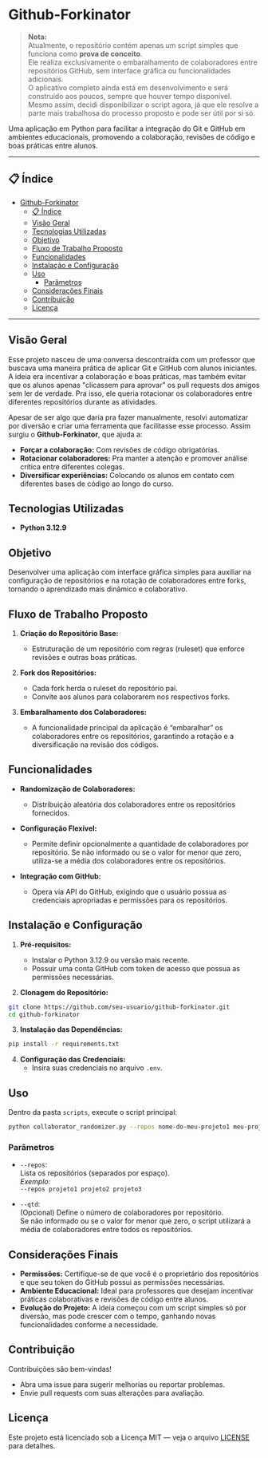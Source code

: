 # Github-Forkinator

> **Nota:**  
> Atualmente, o repositório contém apenas um script simples que funciona como **prova de conceito**.  
> Ele realiza exclusivamente o embaralhamento de colaboradores entre repositórios GitHub, sem interface gráfica ou funcionalidades adicionais.  
> O aplicativo completo ainda está em desenvolvimento e será construído aos poucos, sempre que houver tempo disponível.  
> Mesmo assim, decidi disponibilizar o script agora, já que ele resolve a parte mais trabalhosa do processo proposto e pode ser útil por si só.


Uma aplicação em Python para facilitar a integração do Git e GitHub em ambientes educacionais, promovendo a colaboração, revisões de código e boas práticas entre alunos.

---

## 📋 Índice

- [Github-Forkinator](#github-forkinator)
  - [📋 Índice](#-índice)
  - [Visão Geral](#visão-geral)
  - [Tecnologias Utilizadas](#tecnologias-utilizadas)
  - [Objetivo](#objetivo)
  - [Fluxo de Trabalho Proposto](#fluxo-de-trabalho-proposto)
  - [Funcionalidades](#funcionalidades)
  - [Instalação e Configuração](#instalação-e-configuração)
  - [Uso](#uso)
    - [Parâmetros](#parâmetros)
  - [Considerações Finais](#considerações-finais)
  - [Contribuição](#contribuição)
  - [Licença](#licença)

---

## Visão Geral

Esse projeto nasceu de uma conversa descontraída com um professor que buscava uma maneira prática de aplicar Git e GitHub com alunos iniciantes. A ideia era incentivar a colaboração e boas práticas, mas também evitar que os alunos apenas "clicassem para aprovar" os pull requests dos amigos sem ler de verdade. Pra isso, ele queria rotacionar os colaboradores entre diferentes repositórios durante as atividades.

Apesar de ser algo que daria pra fazer manualmente, resolvi automatizar por diversão e criar uma ferramenta que facilitasse esse processo. Assim surgiu o **Github-Forkinator**, que ajuda a:

- **Forçar a colaboração:** Com revisões de código obrigatórias.
- **Rotacionar colaboradores:** Pra manter a atenção e promover análise crítica entre diferentes colegas.
- **Diversificar experiências:** Colocando os alunos em contato com diferentes bases de código ao longo do curso.

## Tecnologias Utilizadas

- **Python 3.12.9**

## Objetivo

Desenvolver uma aplicação com interface gráfica simples para auxiliar na configuração de repositórios e na rotação de colaboradores entre forks, tornando o aprendizado mais dinâmico e colaborativo.

## Fluxo de Trabalho Proposto

1. **Criação do Repositório Base:**  
   - Estruturação de um repositório com regras (ruleset) que enforce revisões e outras boas práticas.
   
2. **Fork dos Repositórios:**  
   - Cada fork herda o ruleset do repositório pai.
   - Convite aos alunos para colaborarem nos respectivos forks.
   
3. **Embaralhamento dos Colaboradores:**  
   - A funcionalidade principal da aplicação é “embaralhar” os colaboradores entre os repositórios, garantindo a rotação e a diversificação na revisão dos códigos.

## Funcionalidades

- **Randomização de Colaboradores:**  
  - Distribuição aleatória dos colaboradores entre os repositórios fornecidos.
  
- **Configuração Flexível:**  
  - Permite definir opcionalmente a quantidade de colaboradores por repositório. Se não informado ou se o valor for menor que zero, utiliza-se a média dos colaboradores entre os repositórios.

- **Integração com GitHub:**  
  - Opera via API do GitHub, exigindo que o usuário possua as credenciais apropriadas e permissões para os repositórios.

## Instalação e Configuração

1. **Pré-requisitos:**
   - Instalar o Python 3.12.9 ou versão mais recente.
   - Possuir uma conta GitHub com token de acesso que possua as permissões necessárias.

2. **Clonagem do Repositório:**
   
```bash  
git clone https://github.com/seu-usuario/github-forkinator.git  
cd github-forkinator  
```

3. **Instalação das Dependências:**
   
```bash  
pip install -r requirements.txt  
```

4. **Configuração das Credenciais:**
   - Insira suas credenciais no arquivo `.env`.

## Uso

Dentro da pasta `scripts`, execute o script principal:

```bash  
python collaborator_randomizer.py --repos nome-do-meu-projeto1 meu-projeto2 outro-repo --qtd 5  
```

### Parâmetros

- `--repos`:  
  Lista os repositórios (separados por espaço).  
  *Exemplo:*  
  `--repos projeto1 projeto2 projeto3`

- `--qtd`:  
  (Opcional) Define o número de colaboradores por repositório.  
  Se não informado ou se o valor for menor que zero, o script utilizará a média de colaboradores entre todos os repositórios.

## Considerações Finais

- **Permissões:** Certifique-se de que você é o proprietário dos repositórios e que seu token do GitHub possui as permissões necessárias.
- **Ambiente Educacional:** Ideal para professores que desejam incentivar práticas colaborativas e revisões de código entre alunos.
- **Evolução do Projeto:** A ideia começou com um script simples só por diversão, mas pode crescer com o tempo, ganhando novas funcionalidades conforme a necessidade.

## Contribuição

Contribuições são bem-vindas!  
- Abra uma issue para sugerir melhorias ou reportar problemas.
- Envie pull requests com suas alterações para avaliação.

## Licença

Este projeto está licenciado sob a Licença MIT — veja o arquivo [LICENSE](LICENSE) para detalhes.

